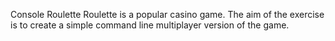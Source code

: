 Console Roulette
Roulette is a popular casino game. The aim of the exercise is to create a simple command line multiplayer version of the game.